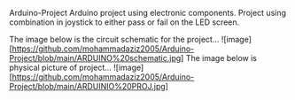 Arduino-Project
Arduino project using electronic components. Project using combination in joystick to either pass or fail on the LED screen.

The image below is the circuit schematic for the project...
![image][https://github.com/mohammadaziz2005/Arduino-Project/blob/main/ARDUINO%20schematic.jpg]
The image below is physical picture of project...
![image][https://github.com/mohammadaziz2005/Arduino-Project/blob/main/ARDUINIO%20PROJ.jpg]
